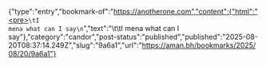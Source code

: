 {"type":"entry","bookmark-of":"https://anotherone.com","content":{"html":"<pre><code>\tI mena what can I say\n</code></pre>","text":"\t\tI mena what can I say"},"category":"candor","post-status":"published","published":"2025-08-20T08:37:14.249Z","slug":"9a6a1","url":"https://aman.bh/bookmarks/2025/08/20/9a6a1"}